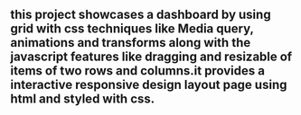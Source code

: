 ## this project showcases a dashboard by using grid with css techniques like Media query, animations and transforms along with the javascript features like dragging and resizable of items of two rows and columns.it provides a interactive responsive design layout page using html and styled with css.